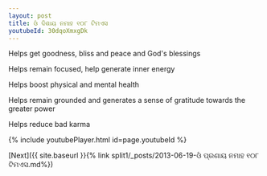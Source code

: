 ```yaml
---
layout: post
title: ଓଁ ଦିଶାୟ ନମାହ ୧୦୮ ଟିମଏସ
youtubeId: 30dqoXmxgDk
---
```

 
 
Helps get goodness, bliss and peace and God's blessings
 
Helps remain focused, help generate inner energy 
 
Helps boost physical and mental health 
 
Helps remain grounded and generates a sense of gratitude towards the greater power 
 
Helps reduce bad karma
 
 
 
 


{% include youtubePlayer.html id=page.youtubeId %}
 
[Next]({{ site.baseurl }}{% link  split1/_posts/2013-06-19-ଓଁ ପ୍ରଣାୟ ନମାହ ୧୦୮ ଟିମଏସ.md%})
 
